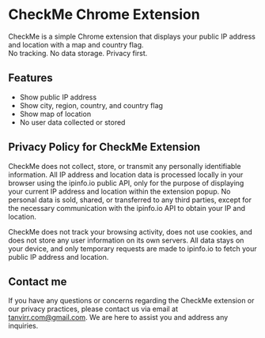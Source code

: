 # CheckMe Chrome Extension

CheckMe is a simple Chrome extension that displays your public IP address and location with a map and country flag.  
No tracking. No data storage. Privacy first.

## Features
- Show public IP address
- Show city, region, country, and country flag
- Show map of location
- No user data collected or stored


## Privacy Policy for CheckMe Extension

CheckMe does not collect, store, or transmit any personally identifiable information. All IP address and location data is processed locally in your browser using the ipinfo.io public API, only for the purpose of displaying your current IP address and location within the extension popup. No personal data is sold, shared, or transferred to any third parties, except for the necessary communication with the ipinfo.io API to obtain your IP and location.

CheckMe does not track your browsing activity, does not use cookies, and does not store any user information on its own servers. All data stays on your device, and only temporary requests are made to ipinfo.io to fetch your public IP address and location.

## Contact me

If you have any questions or concerns regarding the CheckMe extension or our privacy practices, please contact us via email at [tanvirr.com@gmail.com](mailto:tanvirr.com@gmail.com). We are here to assist you and address any inquiries.
